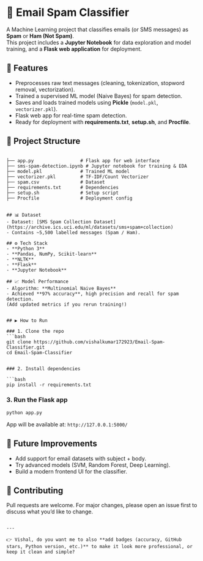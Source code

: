 # 📧 Email Spam Classifier

A Machine Learning project that classifies emails (or SMS messages) as **Spam** or **Ham (Not Spam)**.  
This project includes a **Jupyter Notebook** for data exploration and model training, and a **Flask web application** for deployment.

## 🚀 Features
- Preprocesses raw text messages (cleaning, tokenization, stopword removal, vectorization).
- Trained a supervised ML model (Naive Bayes) for spam detection.
- Saves and loads trained models using **Pickle** (`model.pkl`, `vectorizer.pkl`).
- Flask web app for real-time spam detection.
- Ready for deployment with **requirements.txt**, **setup.sh**, and **Procfile**.

## 📂 Project Structure
```

├── app.py                 # Flask app for web interface
├── sms-spam-detection.ipynb # Jupyter notebook for training & EDA
├── model.pkl              # Trained ML model
├── vectorizer.pkl         # TF-IDF/Count Vectorizer
├── spam.csv               # Dataset
├── requirements.txt       # Dependencies
├── setup.sh               # Setup script
├── Procfile               # Deployment config


## 📊 Dataset
- Dataset: [SMS Spam Collection Dataset](https://archive.ics.uci.edu/ml/datasets/sms+spam+collection)  
- Contains ~5,500 labelled messages (Spam / Ham).  

## ⚙️ Tech Stack
- **Python 3**
- **Pandas, NumPy, Scikit-learn**
- **NLTK**
- **Flask**
- **Jupyter Notebook**

## 📈 Model Performance
- Algorithm: **Multinomial Naive Bayes**  
- Achieved **97% accuracy**, high precision and recall for spam detection.  
(Add updated metrics if you rerun training!)


## ▶️ How to Run

### 1. Clone the repo
```bash
git clone https://github.com/vishalkumar172923/Email-Spam-Classifier.git
cd Email-Spam-Classifier


### 2. Install dependencies

```bash
pip install -r requirements.txt
```

### 3. Run the Flask app

```bash
python app.py
```
App will be available at: `http://127.0.0.1:5000/`



## 📌 Future Improvements

* Add support for email datasets with subject + body.
* Try advanced models (SVM, Random Forest, Deep Learning).
* Build a modern frontend UI for the classifier.

## 🤝 Contributing
Pull requests are welcome. For major changes, please open an issue first to discuss what you’d like to change.

```

---

👉 Vishal, do you want me to also **add badges (accuracy, GitHub stars, Python version, etc.)** to make it look more professional, or keep it clean and simple?
```

